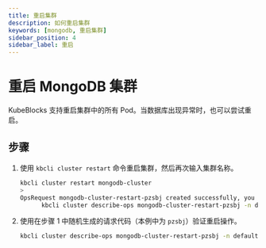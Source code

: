 ```yaml
---
title: 重启集群
description: 如何重启集群
keywords: [mongodb, 重启集群]
sidebar_position: 4
sidebar_label: 重启
---
```


# 重启 MongoDB 集群

KubeBlocks 支持重启集群中的所有 Pod。当数据库出现异常时，也可以尝试重启。

## 步骤

1. 使用 `kbcli cluster restart` 命令重启集群，然后再次输入集群名称。

    ```bash
    kbcli cluster restart mongodb-cluster
    >
    OpsRequest mongodb-cluster-restart-pzsbj created successfully, you can view the progress:
          kbcli cluster describe-ops mongodb-cluster-restart-pzsbj -n default
    ```

2. 使用在步骤 1 中随机生成的请求代码（本例中为 `pzsbj`）验证重启操作。

    ```bash
    kbcli cluster describe-ops mongodb-cluster-restart-pzsbj -n default
    ```

